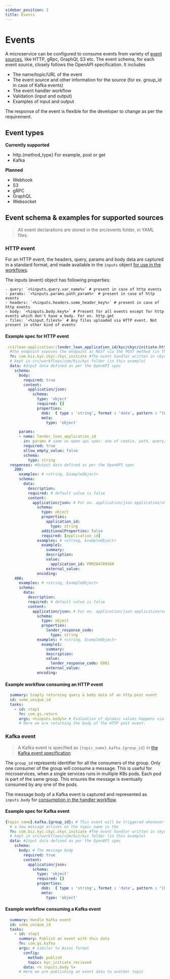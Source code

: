 ```yaml
---
sidebar_position: 3
title: Events
---
```


# Events

A microservice can be configured to consume events from variety of [event sources](#event-types), like HTTP, gRpc, GraphQl, S3 etc. The event schema, for each event source, closely follows the OpenAPI specification. It includes 
- The name/topic/URL of the event
- The event source and other information for the source (for ex. group_id in case of Kafka events)
- The event handler workflow
- Validation (input and output)
- Examples of input and output

The response of the event is flexible for the developer to change as per the requirement. 

## Event types

**Currently supported**
- http.{method_type} For example, post or get
- Kafka

**Planned**
- Webhook
- S3
- gRPC
- GraphQL
- Websocket

## Event schema & examples for supported sources

> All event declarations are stored in the src/events folder, in YAML files.


### HTTP event

For an HTTP event, the headers, query, params and body data are captured in a standard format, and made available in the `inputs` object [for use in the workflows](#example-workflow-consuming-an-http-event). 
 
 The inputs (event) object has following properties:
  
    - query: `<%inputs.query.var_name%>` # present in case of http events
    - params: `<%inputs.params.path_param%>` # present in case of http events
    - headers: `<%inputs.headers.some_header_key%>` # present in case of http events
    - body: `<%inputs.body.key%>` # Present for all events except for http events which don't have a body. For ex. http.get
    - files: `<%input.files%>` # Any files uploaded via HTTP event. Not present in other kind of events

#### Example spec for HTTP event

``` yaml
 /v1/loan-application/:lender_loan_application_id/kyc/ckyc/initiate.http.post: #Adding .http.post after 
  #the endpoint exposes the endpoint as REST via the POST method (in this example)
  fn: com.biz.kyc.ckyc.ckyc_initiate #The event handler written in ckyc_initiate.yml, and 
  # kept in src/workflows/com/biz/kyc folder (in this example)
  data: #Input data defined as per the OpenAPI spec
    schema:
      body: 
        required: true
        content:
          application/json:
            schema:
              type: 'object'
              required: []
              properties:
                dob:  { type : 'string', format : 'date', pattern : "[0-9]{4}-[0-9]{2}-[0-9]{2}" }
                meta:
                  type: 'object'

      params: 
      - name: lender_loan_application_id
        in: params # same as open api spec: one of cookie, path, query, header
        required: true
        allow_empty_value: false
        schema:
          type: string
  responses: #Output data defined as per the OpenAPI spec
    200:
      examples: # <string, ExampleObject>
      schema:
        data: 
          description:
          required: # default value is false
          content:
            application/json: # For ex. application/json application/xml
              schema: 
                type: object
                properties:
                  application_id: 
                    type: string
                additionalProperties: false
                required: [application_id]
              examples: # <string, ExampleObject>
                example1:
                  summary:
                  description:
                  value: 
                    application_id: PRM20478956N
                  external_value:
              encoding:
    400:
      examples: # <string, ExampleObject>
      schema:
        data: 
          description:
          required: # default value is false
          content:
            application/json: # For ex. application/json application/xml
              schema: 
                type: object
                properties:
                  lender_response_code: 
                    type: string
              examples: # <string, ExampleObject>
                example1:
                  summary:
                  description:
                  value: 
                    lender_response_code: E001
                  external_value:
              encoding:
 ```

#### Example workflow consuming an HTTP event
  ```yaml
    summary: Simply returning query & body data of an http.post event
    id: some_unique_id
    tasks:
      - id: step1 
        fn: com.gs.return
        args: <%inputs.body%> # Evaluation of dynamic values happens via <% %>. The type of scripting can be coffee/js. 
        # Here we are returning the body of the HTTP post event.
  ```

### Kafka event

> A Kafka event is specified as `{topic_name}.kafka.{group_id}` in [the Kafka event specification](#example-spec-for-kafka-event)

The `group_id` represents identifier for all the consumers of the group. Only one consumer of the group will consume a message. This is useful for microservices, when a single services runs in multiple K8s pods. Each pod is part of the same group. This ensures the message is eventually consumed by any one of the pods.

The message body of a Kafka event is captured and represented as `inputs.body` for [consumption in the handler workflow](#example-workflow-consuming-a-kafka-event).

#### Example spec for Kafka event

``` yaml
{topic_name}.kafka.{group_id}: # This event will be triggered whenever
  # a new message arrives on the topic_name in the 
  fn: com.biz.kyc.ckyc.ckyc_initiate #The event handler written in ckyc_initiate.yml, and 
  # kept in src/workflows/com/biz/kyc folder (in this example)
  data: #Input data defined as per the OpenAPI spec
    schema:
      body: # The message body
        required: true
        content:
          application/json:
            schema:
              type: 'object'
              required: []
              properties:
                dob:  { type : 'string', format : 'date', pattern : "[0-9]{4}-[0-9]{2}-[0-9]{2}" }
                meta:
                  type: 'object'

 ```
#### Example workflow consuming a Kafka event

```yaml
  summary: Handle Kafka event
  id: some_unique_id
  tasks:
    - id: step1
      summary: Publish an event with this data
      fn: com.gs.kafka
      args: # similar to Axios format
        config:
          method: publish
          topic: kyc_initiate_recieved 
        data: <% inputs.body %>
      # Here we are publishing an event data to another topic
```

<!--
export const Highlight = ({children, color}) => (
  <span
    style={{
      backgroundColor: color,
      borderRadius: '0px',
      color: 'black',
      fontSize:'22px',
      padding: '5px',
      cursor: 'pointer',
    }}
   >
    {children}
  </span>
);-->